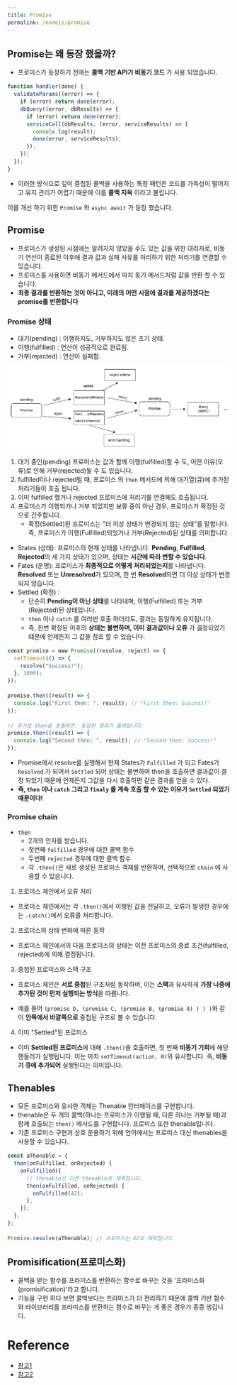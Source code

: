 ```yaml
---
title: Promise
permalink: /nodejs/promise
---
```


## Promise는 왜 등장 했을까?

- 프로미스가 등장하기 전에는 **콜백 기반 API가 비동기 코드** 가 사용 되었습니다.

```js
function handler(done) {
  validateParams((error) => {
    if (error) return done(error);
    dbQuery((error, dbResults) => {
      if (error) return done(error);
      serviceCall(dbResults, (error, serviceResults) => {
        console.log(result);
        done(error, serviceResults);
      });
    });
  });
}
```

- 이러한 방식으로 깊이 중첩된 콜백을 사용하는 특정 패턴은 코드를 가독성이 떨어지고 유지 관리가 어렵기 때문에 이를 **콜백 지옥** 이라고 불립니다.

이를 개선 하기 위한 `Promise` 와 `async await` 가 등장 했습니다.

## Promise

- 프로미스가 생성된 시점에는 알려지지 않았을 수도 있는 값을 위한 대리자로, 비동기 연산이 종료된 이후에 결과 값과 실패 사유를 처리하기 위한 처리기를 연결할 수 있습니다.
- 프로미스를 사용하면 비동기 메서드에서 마치 동기 메서드처럼 값을 반환 할 수 있습니다.
- **최종 결과를 반환하는 것이 아니고, 미래의 어떤 시점에 결과를 제공하겠다는 promise를 반환합니다** 

### Promise 상태

- 대기(pending) : 이행하지도, 거부하지도 않은 초기 상태.
- 이행(fulfilled) : 연산이 성공적으로 완료됨.
- 거부(rejected) : 연산이 실패함.

![](/assets/image13.png)

1. 대기 중인(pending) 프로미스는 값과 함께 이행(fulfilled)할 수 도, 어떤 이유(오류)로 인해 거부(rejected)될 수 도 있습니다.
2. fulfilled이나 rejected될 때, 프로미스 의 `then` 메서드에 의해 대기열(큐)에 추가된 처리기들이 호출 됩니다.
3. 이미 fulfilled 했거나 rejected 프로미스에 처리기를 연결해도 호출됩니다.
4. 프로미스가 이행되거나 거부 되었지만 보류 중이 아닌 경우, 프로미스가 확정된 것으로 간주합니다.
	- 확정(Settled)된 프로미스는 "더 이상 상태가 변경되지 않는 상태"를 말합니다. 즉, 프로미스가 이행(Fulfilled)되었거나 거부(Rejected)된 상태를 의미합니다.

- States (상태): 프로미스의 현재 상태를 나타냅니다. **Pending**, **Fulfilled**, **Rejected**의 세 가지 상태가 있으며, 상태는 **시간에 따라 변할 수 있습니다**.
- Fates (운명): 프로미스가 **최종적으로 어떻게 처리되었는지**를 나타냅니다. **Resolved** 또는 **Unresolved**가 있으며, 한 번 **Resolved**되면 더 이상 상태가 변경되지 않습니다.
- Settled (확정) :  
	- 단순히 **Pending이 아닌 상태**를 나타내며, 이행(Fulfilled) 또는 거부(Rejected)된 상태입니다.
	- `then` 이나 `catch` 를 여러번 호출 하더라도, 결과는 동일하게 유지됩니다.
	- 즉, 한번 확정된 이후의 **상태는 불변하며, 이미 결과값이나 오류** 가 결정되었기 떄문에 언제든지 그 값을 참조 할 수 있습니다.

```js
const promise = new Promise((resolve, reject) => {
  setTimeout(() => {
    resolve("Success!");
  }, 1000);
});

promise.then((result) => {
  console.log("First then: ", result); // "First then: Success!"
});

// 추가로 then을 호출하면, 동일한 결과가 출력됩니다.
promise.then((result) => {
  console.log("Second then: ", result); // "Second then: Success!"
});
```

- Promise에서 resolve를 실행해서 현재 States가 `Fulfilled` 가 되고 Fates가 `Resolved` 가 되어서 `Settled` 되어 상태는 불변하여 then을 호출하면 결과값이 결정 되었기 때문에 언제든지 그값을 다시 호출하면 같은 결과를 얻을 수 있다.
- **즉, `then` 이나 `catch` 그리고 `finaly` 를 계속 호출 할 수 있는 이유가 `Settled` 되었기 때문이다!**  


### Promise chain

- `then` 
	- 2개의 인자를 받습니다.
	- 첫번째 `fulfilled` 경우에 대한 콜백 함수
	- 두번째 `rejected` 경우에 대한 콜백 함수
	- 각 `.then()`은 새로 생성된 프로미스 객체를 반환하며, 선택적으로 `chain` 에 사용할 수 있습니다.

1. 프로미스 체인에서 오류 처리

- 프로미스 체인에서는 각 `.then()`에서 이행된 값을 전달하고, 오류가 발생한 경우에는 `.catch()`에서 오류를 처리합니다.

2. 프로미스의 상태 변화에 따른 동작

- 프로미스 체인에서의 다음 프로미스의 상태는 이전 프로미스의 종료 조건(fulfilled, rejected)에 의해 결정됩니다.

3. 중첩된 프로미스와 스택 구조

- 프로미스 체인은 **서로 중첩**된 구조처럼 동작하며, 이는 **스택**과 유사하게 **가장 나중에 추가된 것이 먼저 실행되는 방식**을 따릅니다.

- 예를 들어 `(promise D, (promise C, (promise B, (promise A) ) ) )`와 같이 **안쪽에서 바깥쪽으로** 중첩된 구조로 볼 수 있습니다.

4. 이미 "Settled"된 프로미스

- 이미 **Settled된 프로미스**에 대해 `.then()`을 호출하면, 첫 번째 **비동기 기회**에 해당 핸들러가 실행됩니다. 이는 마치 `setTimeout(action, 0)`와 유사합니다. 즉, **비동기 큐에 추가되어** 실행된다는 의미입니다.

## Thenables

- 모든 프로미스와 유사한 객체는 Thenable 인터페이스를 구현합니다.
- thenable은 두 개의 콜백(하나는 프로미스가 이행될 때, 다른 하나는 거부될 때)과 함께 호출되는 `then()` 메서드를 구현합니다. 프로미스 또한 thenable입니다.
- 기존 프로미스 구현과 상호 운용하기 위해 언어에서는 프로미스 대신 thenables을 사용할 수 있습니다.

```js
const aThenable = {
  then(onFulfilled, onRejected) {
    onFulfilled({
      // thenable은 다른 thenable로 채워집니다.
      then(onFulfilled, onRejected) {
        onFulfilled(42);
      },
    });
  },
};

Promise.resolve(aThenable); // 프로미스는 42로 채워집니다.
```

## Promisification(프로미스화)

- 콜백을 받는 함수를 프라미스를 반환하는 함수로 바꾸는 것을 '프라미스화(promisification)'라고 합니다.
- 기능을 구현 하다 보면 콜백보다는 프라미스가 더 편리하기 때문에 콜백 기반 함수와 라이브러리를 프라미스를 반환하는 함수로 바꾸는 게 좋은 경우가 종종 생깁니다.

# Reference

- [참고1](https://ko.javascript.info/async) 
- [참고2](https://developer.mozilla.org/ko/docs/Web/JavaScript/Reference/Global_Objects/Promise) 

